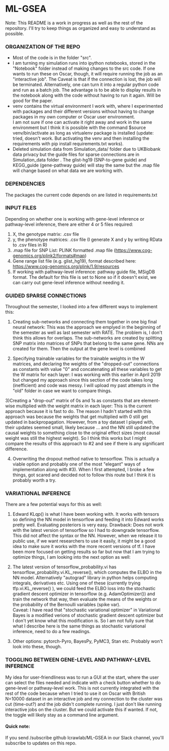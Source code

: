 # ML-GSEA
Note: This README is a work in progress as well as the rest of the repository. I'll try to keep things as organized and easy to understand as possible.

### ORGANIZATION OF THE REPO
- Most of the code is in the folder "src". 
- I am turning my simulation runs into ipython notebooks, stored in the "Notebook" folder instead of making changes to the src code. If one wants to run these on Oscar, though, it will require running the job as an "interactive job". The Caveat is that if the connection is lost, the job will be terminated.
Alternatively, one can turn it into a regular python code and run as a batch job. The advantage is to be able to display results in the notebook along with the code without having to run it again. Will be good for the paper.
- venv contains the virtual environment I work with, where I experimented with packages and their different versions without having to change packages in my own computer or Oscar user environment.  
I am not sure if one can activate it right away and work in the same environment but I think it is possible with the command $source venv/bin/activate as long as virtualenv package is installed (update: tried, doesn't work. But activating the venv and then installing the requirements with pip install requirements.txt works).
- Deleted simulation data from Simulation_data/ folder due to UKBiobank data privacy but the guide files for sparse connections are in Simulation_data folder . The glist-hg19 (SNP-to-gene guide) and KEGG_guide (gene-pathway guide) will stay the same but the .map file will change based on what data we are working with.

### DEPENDENCIES
The packages the current code depends on are listed in requirements.txt

### INPUT FILES
Depending on whether one is working with gene-level inference or pathway-level inference, there are either 4 or 5 files required:

1) X, the genotype matrix: .csv file
2) y, the phenotype matrices: .csv file
(I generate X and y by writing RData to .csv files in R)
3) .map file for SNP List: PLINK formatted .map file (https://www.cog-genomics.org/plink2/formats#map)
4) Gene range list file (e.g. glist_hg19), format described here: https://www.cog-genomics.org/plink/1.9/resources
5) If working with pathway-level inference: pathway guide file, MSigDB format. The default for this file is set to None so if it doesn't exist, we can carry out gene-level inference without needing it.

### GUIDED SPARSE CONNECTIONS
Throughout the semester, I looked into a few different ways to implement this:
1) Creating sub-networks and connecting them together in one big final neural network:
This was the approach we emplyed in the beginning of the semester as well as last semester with RATE. The problem is, I don't think this allows for overlaps. The sub-networks are created by splitting SNP matrix into matrices of SNPs that belong to the same gene. NNs are created for them. Then the output at the gene level is combined 

2) Specifying trainable variables for the trainable weights in the W matrices, and declaring the weights of the "dropped-out" connections as constants with value "0" and concatenating all these variables to get the W matrix for each layer:
I was working with this earlier in April 2019 but changed my approach since this section of the code takes long (inefficient) and code was messy. I will upload my past attempts in the "old" folder in case we want to compare things.

3)Creating a "drop-out" matrix of 0s and 1s as constants that are element-wise multiplied with the weight matrix in each layer:
This is the current approach because it is fast to do.
The reason I hadn't started with this approach was because the weights that get multiplied with 0 still get updated in backpropagation. However, from a toy dataset I played with, their updates seemed small, likely because ... and the NN still updated the causal weights to something close to the original effect sizes (most causal weight was still the highest weight). So I think this works but I might compare the results of this approach to #2 and see if there is any significant difference.

4) Overwriting the dropout method native to tensorflow. This is actually a viable option and probably one of the most "elegant" ways of implementation along with #3). When I first attempted, I broke a few things, got scared and decided not to follow this route but I think it is probably worth a try.


### VARIATIONAL INFERENCE
There are a few potential ways for this as well:
1) Edward KLqp() is what I have been working with. It works with tensors so defining the NN model in tensorflow and feeding it into Edward works pretty well. Evaluating posteriors is very easy. 
Drawback: Does not work with the latest version of tensorflow so I had to downgrade tensorflow. This did not affect the syntax or the NN. However, when we release it to public use, if we want researchers to use it easily, it might be a good idea to make sure it works with the more recent versions of tf. I have been more focused on getting results so far but now that I am trying to optimize things, I am looking into the next option as well: 


2) The latest version of tensorflow_probability.vi has tensorflow_probability.vi.KL_reverse(), which computes the ELBO in the NN model. Alternatively "autograd" library in python helps computing integrals, derivatives etc. Using one of these (currently trying tfp.vi.KL_reverse() ), we could feed the ELBO loss into the stochastic gradient descent optimizer in tensorflow (e.g. AdamOptimizer()) and train the network that way, then evaluate the means of the weights or the probability of the Bernoulli variables (spike var).  
Caveat: I have read that "stochastic variational optimizer" in Variational Bayes is a modified verions of stochastic gradient descent optimizer but I don't yet know what this modification is. So I am not fully sure that what I describe here is the same things as stochastic variational inference, need to do a few readings.

3) Other options: pytorch-Pyro, BayesPy, PyMC3, Stan etc. Probably won't look into these, though.

### TOGGLING BETWEEN GENE-LEVEL AND PATHWAY-LEVEL INFERENCE
My idea for user-friendliness was to run a GUI at the start, where the user can select the files needed and indicate with a check button whether to do gene-level or pathway-level work.
This is not currently integrated with the rest of the code because when I tried to use it on Oscar with British N=10000 dataset in an interactive job and my connection to the cluster was cut (time-out?) and the job didn't complete running.
I just don't like running interactive jobs on the cluster. But we could activate this if wanted. If not, the toggle will likely stay as a command line argument.

#### Quick note: 
If you send /subscribe github lcrawlab/ML-GSEA in our Slack channel, you'll subscribe to updates on this repo.

